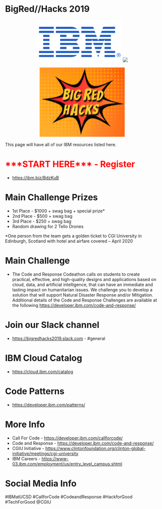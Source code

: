# BigRed//Hacks 2019

<p align="center">
  <img width="280" src="https://raw.githubusercontent.com/IBM/cornell-big-red-hacks/master/images/ibm-logo.png"> <img width="350" src="http://www.mdc.edu/main/images/CGIU_logo_horizontal_460x200_tcm6-105188.jpg"> 
</p>

<p align="center">
  <img width="280" src="https://raw.githubusercontent.com/IBM/cornell-big-red-hacks/master/images/big-red-hacks-logo.png">
</p>

This page will have all of our IBM resources listed here.

# <font color="red">\*\*\*START HERE\*\*\* - Register</font>
* https://ibm.biz/BdzKuB

# Main Challenge Prizes
*	1st Place - $1000 + swag bag + special prize*
*	2nd Place - $500 + swag bag
*	3rd Place - $250 + swag bag
*	Random drawing for 2 Tello Drones

*One person from the team gets a golden ticket to CGI University in Edinburgh, Scotland with hotel and airfare covered – April 2020 

# Main Challenge
* The Code and Response Codeathon calls on students to create practical, effective, and high-quality designs and applications based on cloud, data, and artificial intelligence, that can have an immediate and lasting impact on humanitarian issues. We challenge you to develop a solution that will support Natural Disaster Response and/or Mitigation. Additional details of the Code and Response Challenges are available at the following https://developer.ibm.com/code-and-response/

# Join our Slack channel
* https://bigredhacks2019.slack.com - #general

# IBM Cloud Catalog
* https://cloud.ibm.com/catalog

# Code Patterns
* https://developer.ibm.com/patterns/

# More Info
* Call For Code - https://developer.ibm.com/callforcode/
* Code and Response - https://developer.ibm.com/code-and-response/
* CGIU Initiative - https://www.clintonfoundation.org/clinton-global-initiative/meetings/cgi-university
* IBM Careers - https://www-03.ibm.com/employment/us/entry_level_campus.shtml

# Social Media Info
#IBMatUCSD #CallforCode #CodeandResponse #HackforGood #TechForGood @CGIU
